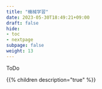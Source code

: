 ```yaml
---
title: "機械学習"
date: 2023-05-30T18:49:21+09:00
draft: false
hide:
- toc
- nextpage
subpage: false
weight: 13
---
```


ToDo

<!--more-->

{{% children description="true"   %}}